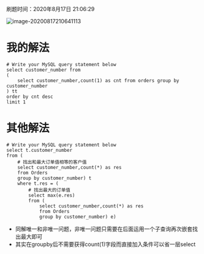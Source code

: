 刷题时间：2020年8月17日 21:06:29

![image-20200817210641113](https://raw.githubusercontent.com/huoyongkang/PictureBed/master/20200817210648.png)

# 我的解法

```mssql
# Write your MySQL query statement below
select customer_number from 
(
    select customer_number,count(1) as cnt from orders group by customer_number
) tt
order by cnt desc
limit 1
```



# 其他解法

```mssql
# Write your MySQL query statement below
select t.customer_number 
from (
    # 找出和最大订单值相等的客户值
    select customer_number,count(*) as res 
    from Orders 
    group by customer_number) t 
    where t.res = (
        # 找出最大的订单值
        select max(e.res) 
        from (
            select customer_number,count(*) as res 
            from Orders 
            group by customer_number) e)
```

- 同解唯一和非唯一问题，非唯一问题只需要在后面运用一个子查询再次嵌套找出最大即可
- 其实在groupby后不需要获得count(1)字段而直接加入条件可以省一层select

